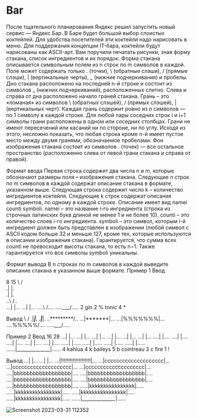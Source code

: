 # Bar

После тщательного планирования Яндекс решил запустить новый сервис  — Яндекс.Бар. В Баре будет большой выбор слоистых коктейлей. Для удобства посетителей эти коктейли надо нарисовать в меню. Для поддержания концепции IT-бара, коктейли будут нарисованы как ASCII-арт. Вам поручили печатать рисунки, зная форму стакана, список ингредиентов и их порядок.
Форма стакана описывается символьным полем из n строк по m символов в каждой. Поле может содержать только . (точки), \ (обратные слэши), / (прямые слэши), | (вертикальные черты), _ (нижние подчеркивания) и пробелы. Дно стакана расположено на последней n-й строке и состоит из символов _ (нижних подчеркиваний), расположенных слитно. Слева и справа от дна расположено начало граней стакана. Грань – это «ломаная» из символов \ (обратных слэшей), / (прямых слэшей), | (вертикальных черт). Каждая грань содержит ровно из n символов  — по 1 символу в каждой строке. Для любой пары соседних строк i и i+1 символы грани расположены в одном или соседних столбцах. Грани не имеют пересечений или касаний ни по стороне, ни по углу. Исходя из этого, несложно показать, что любая строка кроме 
n-й имеет пустое место между двумя гранями, обозначаемое пробелами.
Фон изображения стакана состоит из символов . (точек)  — все остальное пространство (расположенно слева от левой грани стакана и справа от правой).

Формат ввода
Первая строка содержит два числа n и m, которые обозначают размеры поля – изображения стакана.
Следующие n строк по m символов в каждой содержат описание стакана в формате, указанном выше.
Следующая строка содержит число k – количество ингредиентов коктейля.
Следующие k строк содержат описания ингредиентов, по одному в каждой строке. Описание имеет вид namei counti symboli.
namei – это название i-го ингредиента (строка из строчных латинских букв длиной не менее 1 и не более 10).
counti – это количество слоев i-го ингредиента.
symboli – это символ, которым i-й ингредиент должен быть представлен в изображении (любой символ с ASCII кодом больше 32 и меньше 127, кроме тех, которые используются в описании изображения стакана).
Гарантируется, что сумма всех counti не превосходит высоты стакана, то есть n−1. Также гарантируется что все символы symboli уникальны.

Формат вывода
В n строках по m символов в каждой выведите описание стакана в указанном выше формате.
Пример 1
Ввод

8 15
\             / \
.|           |. \
.|           |. \
..\         /.. \
...|       |...
...|       |...
....\     /....
.....\___/.....
2
gin 2 %
tonic 4 *

Вывод
\             /
.|***********|.
.|***********|.
..\*********/..
...|*******|...
...|%%%%%%%|...
....\%%%%%/....
.....\___/.....

Пример 2
Ввод
16 28
...|                    |...
...|                    |...
...|                    |...
...|                    |...
...|                    |...
...|                    |...
....|                  |....
....|                  |....
....|                  |....
....|                  |....
....|                  |....
.....|                |.....
.....|                |.....
.....|                |.....
.....|                |.....
......|______________|......
4
kahlua 4 k
baileys 5 b
cointreau 3 c
fire 1 !

Вывод
...|                    |...
...|                    |...
...|!!!!!!!!!!!!!!!!!!!!|...
...|cccccccccccccccccccc|...
...|cccccccccccccccccccc|...
...|cccccccccccccccccccc|...
....|bbbbbbbbbbbbbbbbbb|....
....|bbbbbbbbbbbbbbbbbb|....
....|bbbbbbbbbbbbbbbbbb|....
....|bbbbbbbbbbbbbbbbbb|....
....|bbbbbbbbbbbbbbbbbb|....
.....|kkkkkkkkkkkkkkkk|.....
.....|kkkkkkkkkkkkkkkk|.....
.....|kkkkkkkkkkkkkkkk|.....
.....|kkkkkkkkkkkkkkkk|.....
......|______________|......

![Screenshot 2023-03-31 112352](https://user-images.githubusercontent.com/106293807/229022299-96b35ac2-07cb-46c2-bd4e-168070a6bc7c.png)

